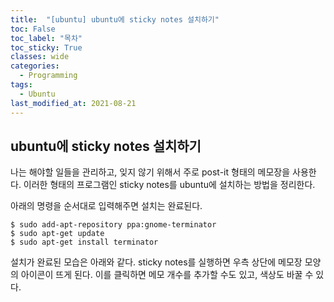 ```yaml
---
title:  "[ubuntu] ubuntu에 sticky notes 설치하기"
toc: False
toc_label: "목차"
toc_sticky: True
classes: wide
categories:
  - Programming
tags:
  - Ubuntu
last_modified_at: 2021-08-21
---
```


## ubuntu에 sticky notes 설치하기
나는 해야할 일들을 관리하고, 잊지 않기 위해서 주로 post-it 형태의 메모장을 사용한다. 이러한 형태의 프로그램인 sticky notes를 ubuntu에 설치하는 방법을 정리한다.

아래의 명령을 순서대로 입력해주면 설치는 완료된다.

```
$ sudo add-apt-repository ppa:gnome-terminator
$ sudo apt-get update
$ sudo apt-get install terminator  
```
설치가 완료된 모습은 아래와 같다. sticky notes를 실행하면 우측 상단에 메모장 모양의 아이콘이 뜨게 된다. 이를 클릭하면 메모 개수를 추가할 수도 있고, 색상도 바꿀 수 있다.

<img src="{{ site.url }}{{ site.baseurl }}/assets/images/2021-08-21-[ubuntu]_ubuntu에_sticky_notes_설치하기/sticky_notes.png" alt=""> 